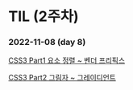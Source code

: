 # TIL (2주차)

### 2022-11-08 (day 8)
[CSS3 Part1 요소 정렬 ~ 벤더 프리픽스](https://velog.io/@songe/CSS3)  

[CSS3 Part2 그림자 ~ 그레이디언트](https://velog.io/@songe/CSS3-Part-2)


